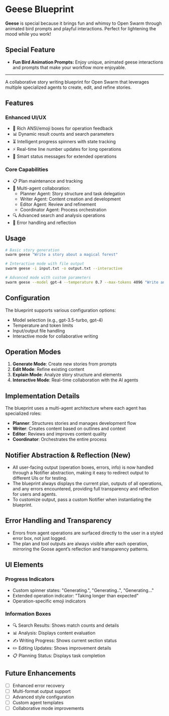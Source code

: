 # Geese Blueprint

**Geese** is special because it brings fun and whimsy to Open Swarm through animated bird prompts and playful interactions. Perfect for lightening the mood while you work!

## Special Feature
- **Fun Bird Animation Prompts:** Enjoy unique, animated geese interactions and prompts that make your workflow more enjoyable.

---

A collaborative story writing blueprint for Open Swarm that leverages multiple specialized agents to create, edit, and refine stories.

## Features

### Enhanced UI/UX
- 🎨 Rich ANSI/emoji boxes for operation feedback
- 📊 Dynamic result counts and search parameters
- ⏳ Intelligent progress spinners with state tracking
- ⚡ Real-time line number updates for long operations
- 🔄 Smart status messages for extended operations

### Core Capabilities
- 📋 Plan maintenance and tracking
- 📝 Multi-agent collaboration:
  - Planner Agent: Story structure and task delegation
  - Writer Agent: Content creation and development
  - Editor Agent: Review and refinement
  - Coordinator Agent: Process orchestration
- 🔍 Advanced search and analysis operations
- 🎯 Error handling and reflection

## Usage

```bash
# Basic story generation
swarm geese "Write a story about a magical forest"

# Interactive mode with file output
swarm geese -i input.txt -o output.txt --interactive

# Advanced mode with custom parameters
swarm geese --model gpt-4 --temperature 0.7 --max-tokens 4096 "Write an epic fantasy"
```

## Configuration

The blueprint supports various configuration options:
- Model selection (e.g., gpt-3.5-turbo, gpt-4)
- Temperature and token limits
- Input/output file handling
- Interactive mode for collaborative writing

## Operation Modes

1. **Generate Mode**: Create new stories from prompts
2. **Edit Mode**: Refine existing content
3. **Explain Mode**: Analyze story structure and elements
4. **Interactive Mode**: Real-time collaboration with the AI agents

## Implementation Details

The blueprint uses a multi-agent architecture where each agent has specialized roles:
- **Planner**: Structures stories and manages development flow
- **Writer**: Creates content based on outlines and context
- **Editor**: Reviews and improves content quality
- **Coordinator**: Orchestrates the entire process

## Notifier Abstraction & Reflection (New)

- All user-facing output (operation boxes, errors, info) is now handled through a Notifier abstraction, making it easy to redirect output to different UIs or for testing.
- The blueprint always displays the current plan, outputs of all operations, and any errors encountered, providing full transparency and reflection for users and agents.
- To customize output, pass a custom Notifier when instantiating the blueprint.

## Error Handling and Transparency
- Errors from agent operations are surfaced directly to the user in a styled error box, not just logged.
- The plan and tool outputs are always visible after each operation, mirroring the Goose agent’s reflection and transparency patterns.

## UI Elements

### Progress Indicators
- Custom spinner states: "Generating.", "Generating..", "Generating..."
- Extended operation indicator: "Taking longer than expected"
- Operation-specific emoji indicators

### Information Boxes
- 🔍 Search Results: Shows match counts and details
- 📊 Analysis: Displays content evaluation
- ✍️ Writing Progress: Shows current section status
- ✏️ Editing Updates: Shows improvement details
- 📋 Planning Status: Displays task completion

## Future Enhancements

- [ ] Enhanced error recovery
- [ ] Multi-format output support
- [ ] Advanced style configuration
- [ ] Custom agent templates
- [ ] Collaborative mode improvements
